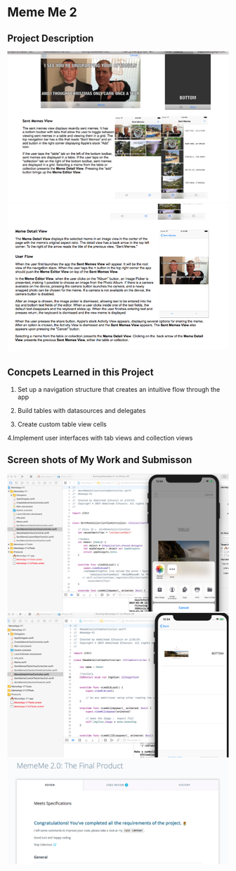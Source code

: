 # Meme Me 2
## Project Description  
![alt text](https://github.com/Abdeltwab/IOS/blob/master/Imges/mem2Desc1.png)
![alt text](https://github.com/Abdeltwab/IOS/blob/master/Imges/mem2desc2.png)


## Concpets Learned in this Project  

1. Set up a navigation structure that creates an intuitive flow through the app

2. Build tables with datasources and delegates

3. Create custom table view cells

4.Implement user interfaces with tab views and collection views

## Screen shots of My Work and Submisson   

![alt text](https://github.com/Abdeltwab/IOS/blob/master/Imges/meme2Scren1.png)
![alt text](https://github.com/Abdeltwab/IOS/blob/master/Imges/meme2Screen2.png)
![alt text](https://github.com/Abdeltwab/IOS/blob/master/Imges/mem2Sub.png)
